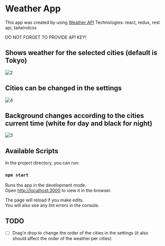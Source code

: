 # Weather App

This app was created by using [Weather API](https://openweathermap.org/api)
Technologies: react, redux, rest api, tailwindcss

DO NOT FORGET TO PROVIDE API KEY!

## Shows weather for the selected cities (default is Tokyo)

![2](https://user-images.githubusercontent.com/22559218/124574586-6d81f600-de6c-11eb-9fd4-4471ef22340c.gif)

## Cities can be changed in the settings

![4](https://user-images.githubusercontent.com/22559218/124574273-1e3bc580-de6c-11eb-8c21-2983b0900993.gif)

## Background changes according to the cities current time (white for day and black for night)
![3](https://user-images.githubusercontent.com/22559218/124572802-c2bd0800-de6a-11eb-85ed-a059569f4a77.gif)


## Available Scripts

In the project directory, you can run:

### `npm start`

Runs the app in the development mode.\
Open [http://localhost:3000](http://localhost:3000) to view it in the browser.

The page will reload if you make edits.\
You will also see any lint errors in the console.

## TODO
- [ ] Drag'n drop to change the order of the cities in the settings (it also should affect the order of the weather per cities) 
